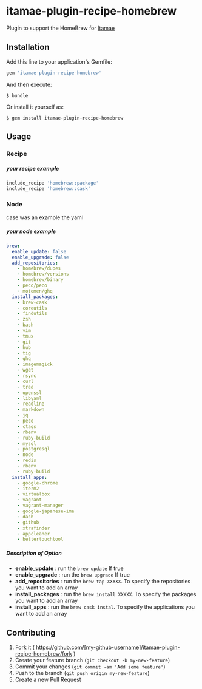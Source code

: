 # itamae-plugin-recipe-homebrew

Plugin to support the HomeBrew for [Itamae](https://github.com/itamae-kitchen/itamae)

## Installation

Add this line to your application's Gemfile:

```ruby
gem 'itamae-plugin-recipe-homebrew'
```

And then execute:

    $ bundle

Or install it yourself as:

    $ gem install itamae-plugin-recipe-homebrew

## Usage

### Recipe

##### your recipe example
```ruby
include_recipe 'homebrew::package'
include_recipe 'homebrew::cask'
```

### Node
case was an example the yaml

##### your node example
```yaml
brew:
  enable_update: false
  enable_upgrade: false
  add_repositories:
    - homebrew/dupes
    - homebrew/versions
    - homebrew/binary
    - peco/peco
    - motemen/ghq
  install_packages:
    - brew-cask
    - coreutils
    - findutils
    - zsh
    - bash
    - vim
    - tmux
    - git
    - hub
    - tig
    - ghq
    - imagemagick
    - wget
    - rsync
    - curl
    - tree
    - openssl
    - libyaml
    - readline
    - markdown
    - jq
    - peco
    - ctags
    - rbenv
    - ruby-build
    - mysql
    - postgresql
    - node
    - redis
    - rbenv
    - ruby-build
  install_apps:
    - google-chrome
    - iterm2
    - virtualbox
    - vagrant
    - vagrant-manager
    - google-japanese-ime
    - dash
    - github
    - xtrafinder
    - appcleaner
    - bettertouchtool
```
##### Description of Option
* **enable_update** : run the `brew update` If true
* **enable_upgrade** : run the `brew upgrade` If true
* **add_repositories** : run the `brew tap XXXXX`. To specify the repositories you want to add an array
* **install_packages** : run the `brew install XXXXX`. To specify the packages you want to add an array
* **install_apps** : run the `brew cask instal`. To specify the applications you want to add an array

## Contributing

1. Fork it ( https://github.com/[my-github-username]/itamae-plugin-recipe-homebrew/fork )
2. Create your feature branch (`git checkout -b my-new-feature`)
3. Commit your changes (`git commit -am 'Add some feature'`)
4. Push to the branch (`git push origin my-new-feature`)
5. Create a new Pull Request
